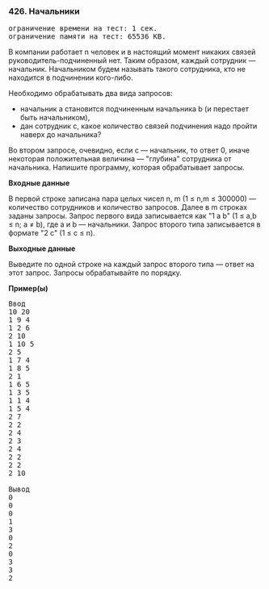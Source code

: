 ### 426. Начальники

<pre>ограничение времени на тест: 1 сек.
ограничение памяти на тест: 65536 KB.</pre>

В компании работает n человек и в настоящий момент никаких связей руководитель-подчиненный нет. Таким образом, каждый сотрудник — начальник. Начальником будем называть такого сотрудника, кто не находится в подчинении кого-либо.

Необходимо обрабатывать два вида запросов:
- начальник a становится подчиненным начальника b (и перестает быть начальником),
- дан сотрудник c, какое количество связей подчинения надо пройти наверх до начальника?

Во втором запросе, очевидно, если c — начальник, то ответ 0, иначе некоторая положительная величина — "глубина" сотрудника от начальника.
Напишите программу, которая обрабатывает запросы. 

**Входные данные**

В первой строке записана пара целых чисел n, m (1 ≤ n,m ≤ 300000) — количество сотрудников и количество запросов. Далее в m строках заданы запросы. Запрос первого вида записывается как "1 a b" (1 ≤ a,b ≤ n; a ≠ b), где a и b — начальники. Запрос второго типа записывается в формате "2 c" (1 ≤ c ≤ n).

**Выходные данные**

Выведите по одной строке на каждый запрос второго типа — ответ на этот запрос. Запросы обрабатывайте по порядку.

**Пример(ы)**

<pre>Ввод
10 20
1 9 4
1 2 6
2 10
1 10 5
2 5
1 7 4
1 8 5
2 1
1 6 5
1 3 5
1 1 4
1 5 4
2 7
2 2
2 4
2 3
2 4
2 2
2 2
2 10

Вывод
0
0
0
1
3
0
2
0
3
3
2</pre>
